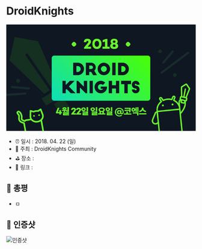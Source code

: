 # DroidKnights

![DroidKnights](image.jpg)

- ⏰ 일시 : 2018. 04. 22 (일)
- 💁 주최 : DroidKnights Community
- ⛳ 장소 : 
- 🔗 링크 : 

## 👏 총평 

- ㅁ

## 📸 인증샷

![인증샷](self.png)

